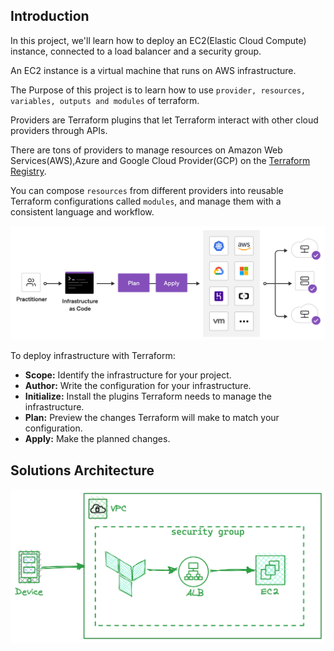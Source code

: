## Introduction

In this project, we'll learn how to deploy an EC2(Elastic Cloud Compute) instance, connected  to a load balancer and a security group.

An EC2 instance is a virtual machine that runs on AWS infrastructure.

The Purpose of this project is to learn how to use `provider, resources, variables, outputs and modules` of terraform.

Providers are Terraform plugins that let Terraform interact with other cloud providers through APIs.

There are tons of providers to manage resources on Amazon Web Services(AWS),Azure and Google Cloud Provider(GCP) on the [Terraform Registry](https://registry.terraform.io/browse/providers?product_intent=terraform).

You can compose `resources` from different providers into reusable Terraform configurations called `modules`, and manage them with a consistent language and workflow.

![alt text](../../assets/terraform.png)

To deploy infrastructure with Terraform:

- **Scope:** Identify the infrastructure for your project.
- **Author:** Write the configuration for your infrastructure.
- **Initialize:** Install the plugins Terraform needs to manage the infrastructure.
- **Plan:** Preview the changes Terraform will make to match your configuration.
- **Apply:** Make the planned changes.


## Solutions Architecture 

![alt text](../../assets/tf_intro.png)